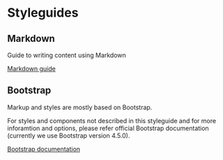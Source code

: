 Styleguides
===========
## Markdown
Guide to writing content using Markdown

<a class="btn btn-primary" href="/markdown"><i class="fab fa-markdown"></i> Markdown guide</a>

## Bootstrap
Markup and styles are mostly based on Bootstrap. 

For styles and components not described in this styleguide and for more inforamtion and options, please refer official Bootstrap documentation (currently we use Bootstrap version 4.5.0).

<a class="btn btn-primary" href="https://getbootstrap.com"><i class="fab fa-bootstrap"></i> Bootstrap documentation</a>